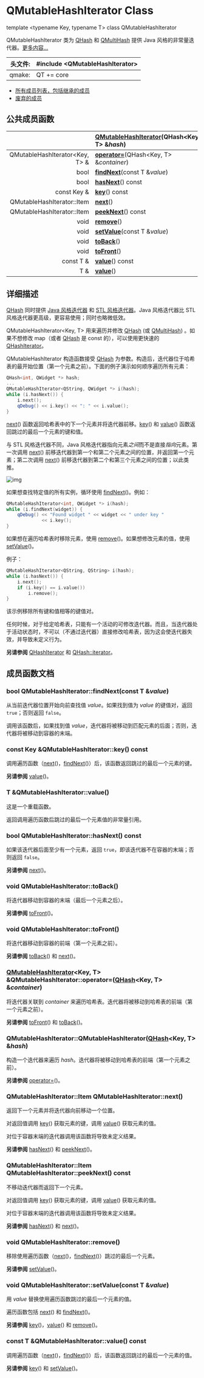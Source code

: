 # QMutableHashIterator Class

template <typename Key, typename T> class QMutableHashIterator

QMutableHashIterator 类为 [QHash](../../H/QHash/QHash.md) 和 [QMultiHash](../../M/QMultiHash/QMultiHash.md) 提供 Java 风格的非常量迭代器。[更多内容...](QMutableHashIterator.md#详细描述)

| 头文件: | #include \<QMutableHashIterator> |
| -------: | :------------------------------- |
| qmake:  | QT += core                      |

- [所有成员列表，包括继承的成员](../../H/QHash/QMutableHashIterator-members.md)
- [废弃的成员](../../H/QHash/QMutableHashIterator-obsolete.md)



## 公共成员函数

|                                | **[QMutableHashIterator](QMutableHashIterator.md#qmutablehashiteratorqmutablehashiteratorqhashkey-t-hash)**(QHash<Key, T> &*hash*) |
| ------------------------------: | :------------------------------------------------------------ |
| QMutableHashIterator<Key, T> & | **[operator=](QMutableHashIterator.md#qmutablehashiteratorkey-t-qmutablehashiteratoroperatorqhashkey-t-container)**(QHash<Key, T> &*container*) |
| bool                           | **[findNext](QMutableHashIterator.md#bool-qmutablehashiteratorfindnextconst-t-value)**(const T &*value*) |
| bool                           | **[hasNext](QMutableHashIterator.md#bool-qmutablehashiteratorhasnext-const)**() const |
| const Key &                    | **[key](QMutableHashIterator.md#const-key-qmutablehashiteratorkey-const)**() const |
| QMutableHashIterator::Item     | **[next](QMutableHashIterator.md#qmutablehashiteratoritem-qmutablehashiteratornext)**() |
| QMutableHashIterator::Item     | **[peekNext](QMutableHashIterator.md#qmutablehashiteratoritem-qmutablehashiteratorpeeknext-const)**() const |
| void                           | **[remove](QMutableHashIterator.md#void-qmutablehashiteratorremove)**() |
| void                           | **[setValue](QMutableHashIterator.md#void-qmutablehashiteratorsetvalueconst-t-value)**(const T &*value*) |
| void                           | **[toBack](QMutableHashIterator.md#void-qmutablehashiteratortoback)**() |
| void                           | **[toFront](QMutableHashIterator.md#void-qmutablehashiteratortofront)**() |
| const T &                      | **[value](QMutableHashIterator.md#const-t-qmutablehashiteratorvalue-const)**() const |
| T &                            | **[value](QMutableHashIterator.md#t-qmutablehashiteratorvalue)**() |



## 详细描述

[QHash](../../H/QHash/QHash.md) 同时提供 [Java 风格迭代器](../../C/Container_Classes/Container_Classes.md#Java-风格迭代器) 和 [STL 风格迭代器](../../C/Container_Classes/Container_Classes.md#STL-风格迭代器)。Java 风格迭代器比 STL 风格迭代器更高级，更容易使用；同时也略微低效。

QMutableHashIterator<Key, T> 用来遍历并修改 [QHash](../../H/QHash/QHash.md) (或 [QMultiHash](../../M/QMultiHash/QMultiHash.md)) 。如果不想修改 map（或者 [QHash](../../H/QHash/QHash.md) 是 const 的），可以使用更快速的 [QHashIterator](../../H/QHashIterator/QHashIterator.md)。

QMutableHashIterator 构造函数接受 [QHash](../../H/QHash/QHash.md) 为参数。构造后，迭代器位于哈希表的最开始位置（第一个元素之前）。下面的例子演示如何顺序遍历所有元素：

```c++
QHash<int, QWidget *> hash;
...
QMutableHashIterator<QString, QWidget *> i(hash);
while (i.hasNext()) {
    i.next();
    qDebug() << i.key() << ": " << i.value();
}
```

[next](QMutableHashIterator.md#qmutablehashiteratoritem-qmutablehashiteratornext)() 函数返回哈希表中的下一个元素并将迭代器前移。[key](QMutableHashIterator.md#const-key-qmutablehashiteratorkey-const)() 和 [value](QMutableHashIterator.md#const-t-qmutablehashiteratorvalue-const)() 函数返回跳过的最后一个元素的键和值。

与 STL 风格迭代器不同，Java 风格迭代器指向元素*之间*而不是直接*指向*元素。第一次调用 [next](QMutableHashIterator.md#qmutablehashiteratoritem-qmutablehashiteratornext)() 前移迭代器到第一个和第二个元素之间的位置，并返回第一个元素；第二次调用 [next](QMutableHashIterator.md#qmutablehashiteratoritem-qmutablehashiteratornext)() 前移迭代器到第二个和第三个元素之间的位置；以此类推。

![img](https://doc.qt.io/qt-5/images/javaiterators1.png)

如果想查找特定值的所有实例，循环使用 [findNext](QMutableHashIterator.md#bool-qmutablehashiteratorfindnextconst-t-value)()。例如：

```c++
QMutableHashIterator<int, QWidget *> i(hash);
while (i.findNext(widget)) {
    qDebug() << "Found widget " << widget << " under key "
             << i.key();
}
```

如果想在遍历哈希表时移除元素，使用 [remove](QMutableHashIterator.md#void-qmutablehashiteratorremove)()。如果想修改元素的值，使用 [setValue](QMutableHashIterator.md#void-qmutablehashiteratorsetvalueconst-t-value)()。

例子：

```c++
QMutableHashIterator<QString, QString> i(hash);
while (i.hasNext()) {
    i.next();
    if (i.key() == i.value())
        i.remove();
}
```

该示例移除所有键和值相等的键值对。

任何时候，对于给定哈希表，只能有一个活动的可修改迭代器。而且，当迭代器处于活动状态时，不可以（不通过迭代器）直接修改哈希表，因为这会使迭代器失效，并导致未定义行为。

**另请参阅** [QHashIterator](../../H/QHashIterator/QHashIterator.md) 和 [QHash::iterator](../../H/QHash/QHash-iterator.md)。

## 成员函数文档

### bool QMutableHashIterator::findNext(const T &*value*)

从当前迭代器位置开始向前查找值 *value*。如果找到值为 *value* 的键值对，返回 `true`；否则返回 `false`。

调用该函数后，如果找到值 *value*，迭代器将被移动到匹配元素的后面；否则，迭代器将被移动到容器的末端。

### const Key &QMutableHashIterator::key() const

调用遍历函数（[next](QMutableHashIterator.md#qmutablehashiteratoritem-qmutablehashiteratornext)()，[findNext](QMutableHashIterator.md#bool-qmutablehashiteratorfindnextconst-t-value)()）后，该函数返回跳过的最后一个元素的键。

**另请参阅** [value](QMutableHashIterator.md#const-t-qmutablehashiteratorvalue-const)()。

### T &QMutableHashIterator::value()

这是一个重载函数。

返回调用遍历函数后跳过的最后一个元素值的非常量引用。

### bool QMutableHashIterator::hasNext() const

如果该迭代器后面至少有一个元素，返回 `true`，即该迭代器不在容器的末端；否则返回 `false`。

**另请参阅** [next](QMutableHashIterator.md#qmutablehashiteratoritem-qmutablehashiteratornext)()。

### void QMutableHashIterator::toBack()

将迭代器移动到容器的末端（最后一个元素之后）。

**另请参阅** [toFront](QMutableHashIterator.md#void-qmutablehashiteratortofront)()。

### void QMutableHashIterator::toFront()

将迭代器移动到容器的前端（第一个元素之前）。

**另请参阅** [toBack](QMutableHashIterator.md#void-qmutablehashiteratortoback)() 和 [next](QMutableHashIterator.md#qmutablehashiteratoritem-qmutablehashiteratornext)()。

### [QMutableHashIterator](QMutableHashIterator.md#qmutablehashiteratorqmutablehashiteratorqhashkey-t-hash)<Key, T> &QMutableHashIterator::operator=([QHash](../../H/QHash/QHash.md)<Key, T> &*container*)

将迭代器关联到 *container* 来遍历哈希表。迭代器将被移动到哈希表的前端（第一个元素之前）。

**另请参阅** [toFront](QMutableHashIterator.md#void-qmutablehashiteratortofront)() 和 [toBack](QMutableHashIterator.md#void-qmutablehashiteratortoback)()。

### QMutableHashIterator::QMutableHashIterator([QHash](../../H/QHash/QHash.md)<Key, T> &*hash*)

构造一个迭代器来遍历 *hash*。迭代器将被移动到哈希表的前端（第一个元素之前）。

**另请参阅** [operator=](QMutableHashIterator.md#qmutablehashiteratorkey-t-qmutablehashiteratoroperatorqhashkey-t-container)()。

### QMutableHashIterator::Item QMutableHashIterator::next()

返回下一个元素并将迭代器向前移动一个位置。

对返回值调用 [key](QMutableHashIterator.md#const-key-qmutablehashiteratorkey-const)() 获取元素的键，调用 [value](QMutableHashIterator.md#const-t-qmutablehashiteratorvalue-const)() 获取元素的值。

对位于容器末端的迭代器调用该函数将导致未定义结果。

**另请参阅** [hasNext](QMutableHashIterator.md#bool-qmutablehashiteratorhasnext-const)() 和 [peekNext](QMutableHashIterator.md#qmutablehashiteratoritem-qmutablehashiteratorpeeknext-const)()。

### QMutableHashIterator::Item QMutableHashIterator::peekNext() const

不移动迭代器而返回下一个元素。

对返回值调用 [key](QMutableHashIterator.md#const-key-qmutablehashiteratorkey-const)() 获取元素的键，调用 [value](QMutableHashIterator.md#const-t-qmutablehashiteratorvalue-const)() 获取元素的值。

对位于容器末端的迭代器调用该函数将导致未定义结果。

**另请参阅** [hasNext](QMutableHashIterator.md#bool-qmutablehashiteratorhasnext-const)() 和 [next](QMutableHashIterator.md#qmutablehashiteratoritem-qmutablehashiteratornext)()。

### void QMutableHashIterator::remove()

移除使用遍历函数（[next](QMutableHashIterator.md#qmutablehashiteratoritem-qmutablehashiteratornext)()，[findNext](QMutableHashIterator.md#bool-qmutablehashiteratorfindnextconst-t-value)()）跳过的最后一个元素。

**另请参阅** [setValue](QMutableHashIterator.md#void-qmutablehashiteratorsetvalueconst-t-value)()。

### void QMutableHashIterator::setValue(const T &*value*)

用 *value* 替换使用遍历函数跳过的最后一个元素的值。

遍历函数包括 [next](QMutableHashIterator.md#qmutablehashiteratoritem-qmutablehashiteratornext)() 和 [findNext](QMutableHashIterator.md#bool-qmutablehashiteratorfindnextconst-t-value)()。

**另请参阅** [key](QMutableHashIterator.md#const-key-qmutablehashiteratorkey-const)()，[value](QMutableHashIterator.md#const-t-qmutablehashiteratorvalue-const)() 和 [remove](QMutableHashIterator.md#void-qmutablehashiteratorremove)()。

### const T &QMutableHashIterator::value() const

调用遍历函数（[next](QMutableHashIterator.md#qmutablehashiteratoritem-qmutablehashiteratornext)()，[findNext](QMutableHashIterator.md#bool-qmutablehashiteratorfindnextconst-t-value)()）后，该函数返回跳过的最后一个元素的值。

**另请参阅** [key](QMutableHashIterator.md#const-key-qmutablehashiteratorkey-const)() 和 [setValue](QMutableHashIterator.md#void-qmutablehashiteratorsetvalueconst-t-value)()。
